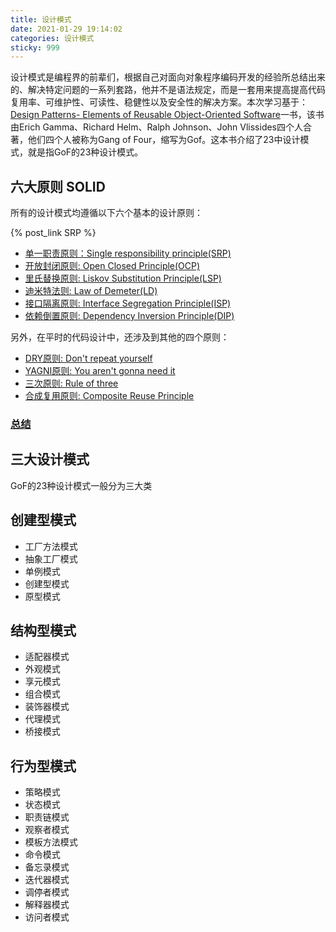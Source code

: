 ```yaml
---
title: 设计模式
date: 2021-01-29 19:14:02
categories: 设计模式
sticky: 999
---
```


设计模式是编程界的前辈们，根据自己对面向对象程序编码开发的经验所总结出来的、解决特定问题的一系列套路，他并不是语法规定，而是一套用来提高提高代码复用率、可维护性、可读性、稳健性以及安全性的解决方案。本次学习基于：<a href="./reference/Design Patterns- Elements of Reusable Object-Oriented Software.pdf">Design Patterns- Elements of Reusable Object-Oriented Software</a>一书，该书由Erich Gamma、Richard Helm、Ralph Johnson、John Vlissides四个人合著，他们四个人被称为Gang of Four，缩写为Gof。这本书介绍了23中设计模式，就是指GoF的23种设计模式。

## 六大原则 SOLID

所有的设计模式均遵循以下六个基本的设计原则：

{% post_link SRP %}

* [单一职责原则：Single responsibility principle(SRP)](./Design-principles/SRP.md)
* [开放封闭原则: Open Closed Principle(OCP)](./Design-principles/OCP.md)
* [里氏替换原则: Liskov Substitution Principle(LSP)](./Design-principles/LSP.md)
* [迪米特法则: Law of Demeter(LD)](./Design-principles/LD.md)
* [接口隔离原则: Interface Segregation Principle(ISP)](./Design-principles/ISP.md)
* [依赖倒置原则: Dependency Inversion Principle(DIP)](./Design-principles/DIP.md)
  
另外，在平时的代码设计中，还涉及到其他的四个原则：

* [DRY原则: Don't repeat yourself](./Design-principles/DRY.md)
* [YAGNI原则:  You aren't gonna need it](./Design-principles/YAGNI.md)
* [三次原则: Rule of three](./Design-principles/ROT.md)
* [合成复用原则: Composite Reuse Principle](./Design-principles/CRP.md)

### [总结](./Design-principles/summary.md)

## 三大设计模式

GoF的23种设计模式一般分为三大类

## 创建型模式

* 工厂方法模式
* 抽象工厂模式
* 单例模式
* 创建型模式
* 原型模式

## 结构型模式

* 适配器模式
* 外观模式
* 享元模式
* 组合模式
* 装饰器模式
* 代理模式
* 桥接模式

## 行为型模式

* 策略模式
* 状态模式
* 职责链模式
* 观察者模式
* 模板方法模式
* 命令模式
* 备忘录模式
* 迭代器模式
* 调停者模式
* 解释器模式
* 访问者模式
